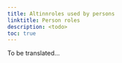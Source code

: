 ```yaml
---
title: Altinnroles used by persons
linktitle: Person roles
description: <todo>
toc: true
---
```

To be translated...